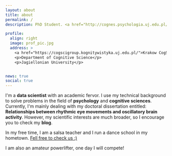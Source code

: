 ```yaml
---
layout: about
title: about
permalink: /
description: PhD Student. <a href="http://cognes.psychologia.uj.edu.pl/">Interational PhD programme in Cognitive Neuroscience</a>.

profile:
  align: right
  image: prof_pic.jpg
  address: >
    <a href="https://cogscigroup.kognitywistyka.uj.edu.pl/">Krakow CogSci Lab</a>
    <p>Department of Cognitive Science</p>
    <p>Jagiellonian University</p>


news: true
social: true
---
```


I'm a **data scientist** with an academic fervor. I use my technical background to solve problems in the field of **psychology** and **cognitive sciences**. Currently, I'm mainly dealing with my doctoral dissertation entitled: **Relationships between rhythmic eye movements and oscillatory brain activity**.
However, my scientific interests are much broader, so I encourage you to check my **blog**.

In my free time, I am a salsa teacher and I run a dance school in my hometown. <a href="http://www.forumtanca.pl">Fell free to check us :) </a>

I am also an amateur powerlifter, one day I will compete!
